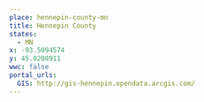 ```yaml
---
place: hennepin-county-mn
title: Hennepin County
states:
  - MN
x: -93.5094574
y: 45.0208911
wwc: false
portal_urls:
  GIS: http://gis-hennepin.opendata.arcgis.com/
---
```

